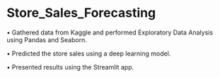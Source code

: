 # Store_Sales_Forecasting

• Gathered data from Kaggle and performed Exploratory Data Analysis using Pandas and Seaborn.

• Predicted the store sales using a deep learning model.

• Presented results using the Streamlit app.
